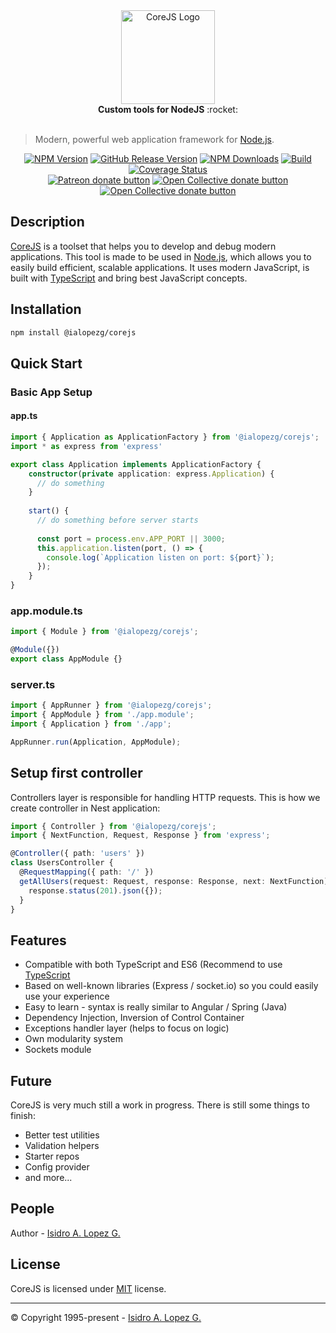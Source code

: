 <div align="center">
  <img height="150" src="https://ialopezg.com/packages/corejs/corejs-logo.png" alt="CoreJS Logo" />
</div>

<div align="center">
  <strong>Custom tools for NodeJS</strong> :rocket:
</div>
<br />

>  Modern, powerful web application framework for [Node.js](http://nodejs.org).
> 
<div align="center">

[![NPM Version][npm-image]][npm-url]
[![GitHub Release Version][github-release-image]][github-release]
[![NPM Downloads][downloads-image]][npm-url]
[![Build][travis-image]][travis-url]
[![Coverage Status][coveralls-image]][coveralls-url]
<br class="badge-separator" />
<span class="badge-patreon"><a href="https://patreon.com/ialopezg" title="Donate to this project using Patreon"><img src="https://img.shields.io/badge/patreon-donate-yellow.svg" alt="Patreon donate button" /></a></span>
<span class="badge-opencollective"><a href="https://opencollective.com/ialopezg" title="Donate to this project using Open Collective"><img src="https://img.shields.io/badge/open%20collective-donate-yellow.svg" alt="Open Collective donate button" /></a></span>
<span class="badge-paypal"><a href="https://www.paypal.me/isidrolopezg" title="Donate to this project using Open Collective"><img src="https://img.shields.io/badge/paypal-donate-yellow.svg" alt="Open Collective donate button" /></a></span>

</div>

## Description

[CoreJS](https://github.com/ialopezg/corejs) is a toolset that helps you to develop and debug modern applications. This tool is made to be used in [Node.js](https://nodejs.org), which allows you to easily build efficient, scalable applications. It uses modern JavaScript, is built with [TypeScript](https://typescriptlang.org) and bring best JavaScript concepts.

## Installation

  ```bash
  npm install @ialopezg/corejs
  ```


## Quick Start

### Basic App Setup

#### app.ts

```ts
import { Application as ApplicationFactory } from '@ialopezg/corejs';
import * as express from 'express'

export class Application implements ApplicationFactory {
    constructor(private application: express.Application) {
      // do something
    }
  
    start() {
      // do something before server starts
      
      const port = process.env.APP_PORT || 3000;
      this.application.listen(port, () => {
        console.log(`Application listen on port: ${port}`);
      });
    }
}
```

### app.module.ts

```ts
import { Module } from '@ialopezg/corejs';

@Module({})
export class AppModule {}
```

### server.ts

```ts
import { AppRunner } from '@ialopezg/corejs';
import { AppModule } from './app.module';
import { Application } from './app';

AppRunner.run(Application, AppModule);
```

## Setup first controller

Controllers layer is responsible for handling HTTP requests. This is how we create controller in Nest application:

```ts
import { Controller } from '@ialopezg/corejs';
import { NextFunction, Request, Response } from 'express';

@Controller({ path: 'users' })
class UsersController {
  @RequestMapping({ path: '/' })
  getAllUsers(request: Request, response: Response, next: NextFunction) {
    response.status(201).json({});
  }
}
```

## Features

- Compatible with both TypeScript and ES6 (Recommend to use [TypeScript](https://www.typescriptlang.org/)
- Based on well-known libraries (Express / socket.io) so you could easily use your experience
- Easy to learn - syntax is really similar to Angular / Spring (Java)
- Dependency Injection, Inversion of Control Container
- Exceptions handler layer (helps to focus on logic)
- Own modularity system
- Sockets module

## Future

CoreJS is very much still a work in progress. There is still some things to finish:

- Better test utilities
- Validation helpers
- Starter repos
- Config provider
- and more...

## People

Author - [Isidro A. Lopez G.](https://github.com/ialopezg)

## License

CoreJS is licensed under [MIT](LICENSE) license.

---

&copy; Copyright 1995-present - [Isidro A. Lopez G.](https://ialopezg.com/)

[npm-image]: https://img.shields.io/npm/v/@ialopezg/corejs.svg
[npm-url]: https://npmjs.org/package/@ialopezg/corejs
[github-release]: https://github.com/ialopezg/corejs/releases
[github-release-image]: https://img.shields.io/github/v/release/ialopezg/corejs.svg?logo=github
[codecov-url]: https://codecov.io/gh/ialopezg/corejs/branch/main
[codecov-image]: https://codecov.io/gh/ialopezg/corejs/branch/main/graph/badge.svg
[downloads-image]: https://img.shields.io/npm/dm/@ialopezg/corejs.svg
[downloads-url]: https://npmcharts.com/compare/@ialopezg/corejs?minimal=true
[travis-url]: https://app.travis-ci.com/ialopezg/corejs.svg?branch=main
[travis-image]: https://app.travis-ci.com/ialopezg/corejs.svg?branch=main
[coveralls-image]: https://coveralls.io/repos/github/ialopezg/corejs/badge.svg?branch=main
[coveralls-url]: https://coveralls.io/github/ialopezg/corejs?branch=main
[contributors]: https://img.shields.io/badge/all_contributors-1-orange.svg?style=flat-square
[contributors-link]: #people
